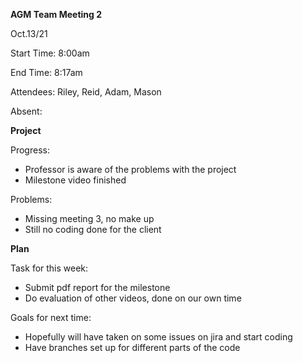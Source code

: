 ﻿**AGM Team Meeting 2**

Oct.13/21

Start Time: 8:00am

End Time: 8:17am

Attendees: Riley, Reid, Adam, Mason

Absent:

**Project**

Progress:

- Professor is aware of the problems with the project
- Milestone video finished

Problems:

- Missing meeting 3, no make up
- Still no coding done for the client

**Plan**

Task for this week:

- Submit pdf report for the milestone
- Do evaluation of other videos, done on our own time

Goals for next time:

- Hopefully will have taken on some issues on jira and start coding
- Have branches set up for different parts of the code

